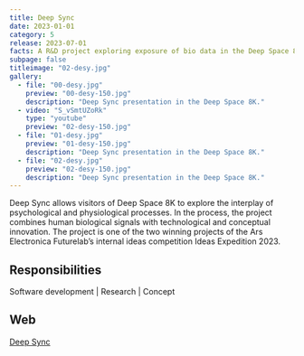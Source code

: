 ```yaml
---
title: Deep Sync
date: 2023-01-01
category: 5
release: 2023-07-01
facts: A R&D project exploring exposure of bio data in the Deep Space 8K
subpage: false
titleimage: "02-desy.jpg"
gallery:
  - file: "00-desy.jpg"
    preview: "00-desy-150.jpg"
    description: "Deep Sync presentation in the Deep Space 8K."
  - video: "S_vSmtUZoRk"
    type: "youtube"
    preview: "02-desy-150.jpg"
  - file: "01-desy.jpg"
    preview: "01-desy-150.jpg"
    description: "Deep Sync presentation in the Deep Space 8K."
  - file: "02-desy.jpg"
    preview: "02-desy-150.jpg"
    description: "Deep Sync presentation in the Deep Space 8K."
---
```


Deep Sync allows visitors of Deep Space 8K to explore the interplay of psychological and physiological processes. In the process, the project combines human biological signals with technological and conceptual innovation. The project is one of the two winning projects of the Ars Electronica Futurelab’s internal ideas competition Ideas Expedition 2023.

## Responsibilities
Software development | Research | Concept

## Web
[Deep Sync](https://ars.electronica.art/futurelab/en/projects-deep-sync/)


